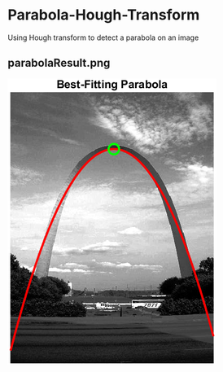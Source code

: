 # Parabola-Hough-Transform
Using Hough transform to detect a parabola on an image

## parabolaResult.png
![parabolaResult](https://github.com/R4VILKHGB/Computer-Vision/blob/92f0e702cd419f0b825b54315d52bac481ef0123/Parabola-Hough-transform/parabolaResult.png)
